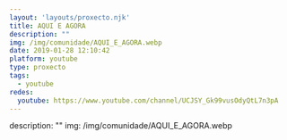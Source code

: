 ```yaml
---
layout: 'layouts/proxecto.njk'
title: AQUI E AGORA
description: ""
img: /img/comunidade/AQUI_E_AGORA.webp
date: 2019-01-28 12:10:42
platform: youtube
type: proxecto
tags:
  - youtube
redes:
  youtube: https://www.youtube.com/channel/UCJSY_Gk99vusOdyQtL7n3pA
---
```

description: ""
img: /img/comunidade/AQUI_E_AGORA.webp

